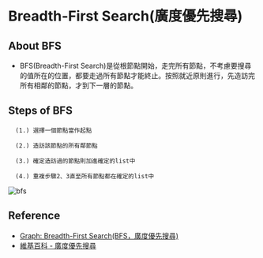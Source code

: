 # Breadth-First Search(廣度優先搜尋)

## About BFS

* BFS(Breadth-First Search)是從根節點開始，走完所有節點，不考慮要搜尋的值所在的位置，都要走過所有節點才能終止。按照就近原則進行，先造訪完所有相鄰的節點，才到下一層的節點。

## Steps of BFS

      (1.) 選擇一個節點當作起點

      (2.) 造訪該節點的所有鄰節點

      (3.) 確定造訪過的節點則加進確定的list中

      (4.) 重複步驟2、3直至所有節點都在確定的list中

![bfs](https://github.com/yuu0223/code-learning/blob/master/image/bfs-ex.png)

## Reference
* [Graph: Breadth-First Search(BFS，廣度優先搜尋)](https://alrightchiu.github.io/SecondRound/graph-breadth-first-searchbfsguang-du-you-xian-sou-xun.html)
* [維基百科 - 廣度優先搜尋](https://zh.wikipedia.org/wiki/%E5%B9%BF%E5%BA%A6%E4%BC%98%E5%85%88%E6%90%9C%E7%B4%A2)
